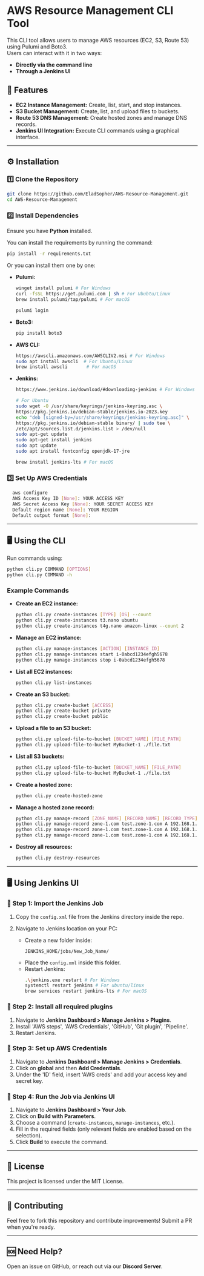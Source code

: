 # AWS Resource Management CLI Tool

This CLI tool allows users to manage AWS resources (EC2, S3, Route 53) using Pulumi and Boto3.  
Users can interact with it in two ways:  
- **Directly via the command line**
- **Through a Jenkins UI**

## 🚀 Features

- **EC2 Instance Management:** Create, list, start, and stop instances.
- **S3 Bucket Management:** Create, list, and upload files to buckets.
- **Route 53 DNS Management:** Create hosted zones and manage DNS records.
- **Jenkins UI Integration:** Execute CLI commands using a graphical interface.

---

## ⚙️ Installation

### 1️⃣ Clone the Repository
```bash
git clone https://github.com/EladSopher/AWS-Resource-Management.git
cd AWS-Resource-Management
```

### 2️⃣ Install Dependencies  
Ensure you have **Python** installed.

You can install the requirements by running the command:
  ```bash
  pip install -r requirements.txt
  ```

Or you can install them one by one:

- **Pulumi:**  
  ```bash
  winget install pulumi # For Windows
  curl -fsSL https://get.pulumi.com | sh # For Ububtu/Linux
  brew install pulumi/tap/pulumi # For macOS
  ```

  ```bash
  pulumi login
  ```

- **Boto3:**
  ```bash
  pip install boto3
  ```

- **AWS CLI:**  
  ```bash
  https://awscli.amazonaws.com/AWSCLIV2.msi # For Windows
  sudo apt install awscli  # For Ubuntu/Linux
  brew install awscli       # For macOS
  ```
  
- **Jenkins:**
  ```bash
  https://www.jenkins.io/download/#downloading-jenkins # For Windows

  # For Ubuntu
  sudo wget -O /usr/share/keyrings/jenkins-keyring.asc \
  https://pkg.jenkins.io/debian-stable/jenkins.io-2023.key
  echo "deb [signed-by=/usr/share/keyrings/jenkins-keyring.asc]" \
  https://pkg.jenkins.io/debian-stable binary/ | sudo tee \
  /etc/apt/sources.list.d/jenkins.list > /dev/null
  sudo apt-get update
  sudo apt-get install jenkins
  sudo apt update
  sudo apt install fontconfig openjdk-17-jre
  
  brew install jenkins-lts # For macOS 

### 3️⃣ Set Up AWS Credentials
```bash
  aws configure
  AWS Access Key ID [None]: YOUR ACCESS KEY
  AWS Secret Access Key [None]: YOUR SECRET ACCESS KEY
  Default region name [None]: YOUR REGION
  Default output format [None]:
  ```

---

## 🖥️ Using the CLI

Run commands using:  
```bash
python cli.py COMMAND [OPTIONS]
python cli.py COMMAND -h
```

### Example Commands

- **Create an EC2 instance:**
  ```bash
  python cli.py create-instances [TYPE] [OS] --count
  python cli.py create-instances t3.nano ubuntu
  python cli.py create-instances t4g.nano amazon-linux --count 2
  ```

- **Manage an EC2 instance:**
  ```bash
  python cli.py manage-instances [ACTION] [INSTANCE_ID]
  python cli.py manage-instances start i-0abcd1234efgh5678
  python cli.py manage-instances stop i-0abcd1234efgh5678
  ```

- **List all EC2 instances:**
  ```bash
  python cli.py list-instances
  ```

- **Create an S3 bucket:**
  ```bash
  python cli.py create-bucket [ACCESS]
  python cli.py create-bucket private
  python cli.py create-bucket public
  ```

- **Upload a file to an S3 bucket:**
  ```bash
  python cli.py upload-file-to-bucket [BUCKET_NAME] [FILE_PATH]
  python cli.py upload-file-to-bucket MyBucket-1 ./file.txt
  ```

- **List all S3 buckets:**
  ```bash
  python cli.py upload-file-to-bucket [BUCKET_NAME] [FILE_PATH]
  python cli.py upload-file-to-bucket MyBucket-1 ./file.txt
  ```

- **Create a hosted zone:**
  ```bash
  python cli.py create-hosted-zone
  ```

- **Manage a hosted zone record:**
  ```bash
  python cli.py manage-record [ZONE_NAME] [RECORD_NAME] [RECORD_TYPE] [RECORD_VALUE] [ACTION]
  python cli.py manage-record zone-1.com test.zone-1.com A 192.168.1.1 CREATE
  python cli.py manage-record zone-1.com test.zone-1.com A 192.168.1.2 UPDATE
  python cli.py manage-record zone-1.com test.zone-1.com A 192.168.1.1 DELETE
  ```

- **Destroy all resources:**
  ```bash
  python cli.py destroy-resources
  ```

---

## 🖥️ Using Jenkins UI

### 🔹 **Step 1: Import the Jenkins Job**  

1. Copy the `config.xml` file from the Jenkins directory inside the repo.

2. Navigate to Jenkins location on your PC:
   - Create a new folder inside:
     ```
     JENKINS_HOME/jobs/New_Job_Name/
     ```
   - Place the `config.xml` inside this folder.
   - Restart Jenkins:
     ```bash
     .\jenkins.exe restart # For Windows
     systemctl restart jenkins # For ubuntu/linux
     brew services restart jenkins-lts # For macOS
     ```

### 🔹 **Step 2: Install all required plugins**

1.  Navigate to **Jenkins Dashboard > Manage Jenkins > Plugins**.
2.  Install 'AWS steps', 'AWS Credentials', 'GitHub', 'Git plugin', 'Pipeline'.
3.  Restart Jenkins.

### 🔹 **Step 3: Set up AWS Credentials**

1. Navigate to **Jenkins Dashboard > Manage Jenkins > Credentials**.
2. Click on **global** and then **Add Credentials**.
3. Under the 'ID' field, insert 'AWS creds' and add your access key and secret key.

### 🔹 **Step 4: Run the Job via Jenkins UI**

1. Navigate to **Jenkins Dashboard > Your Job**.
2. Click on **Build with Parameters**.
3. Choose a command (`create-instances`, `manage-instances`, etc.).
4. Fill in the required fields (only relevant fields are enabled based on the selection).
5. Click **Build** to execute the command.

---

## 📜 License

This project is licensed under the MIT License.

---

## 🤝 Contributing

Feel free to fork this repository and contribute improvements! Submit a PR when you're ready.

---

## 🆘 Need Help?

Open an issue on GitHub, or reach out via our **Discord Server**.

